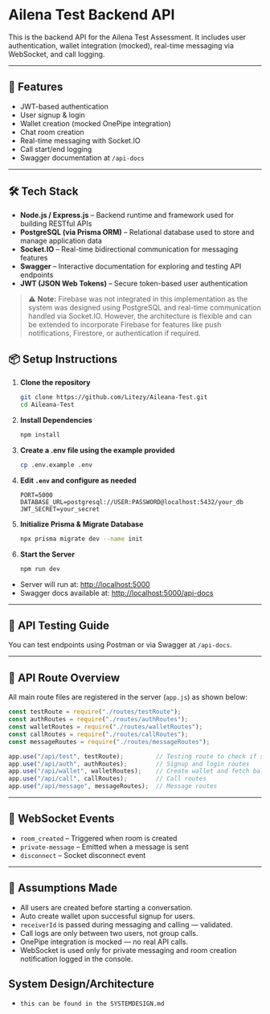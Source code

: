 # Ailena Test Backend API

This is the backend API for the Ailena Test Assessment. It includes user authentication, wallet integration (mocked), real-time messaging via WebSocket, and call logging.

---

## 🚀 Features

- JWT-based authentication
- User signup & login
- Wallet creation (mocked OnePipe integration)
- Chat room creation
- Real-time messaging with Socket.IO
- Call start/end logging
- Swagger documentation at `/api-docs`

---

## 🛠️ Tech Stack

- **Node.js / Express.js** – Backend runtime and framework used for building RESTful APIs
- **PostgreSQL (via Prisma ORM)** – Relational database used to store and manage application data
- **Socket.IO** – Real-time bidirectional communication for messaging features
- **Swagger** – Interactive documentation for exploring and testing API endpoints
- **JWT (JSON Web Tokens)** – Secure token-based user authentication

> ⚠️ **Note:** Firebase was not integrated in this implementation as the system was designed using PostgreSQL and real-time communication handled via Socket.IO. However, the architecture is flexible and can be extended to incorporate Firebase for features like push notifications, Firestore, or authentication if required.


## 📦 Setup Instructions

1. **Clone the repository**
   ```bash
   git clone https://github.com/Litezy/Aileana-Test.git
   cd Aileana-Test
   ```

2. **Install Dependencies**
   ```bash
   npm install
   ```

3. **Create a .env file using the example provided**
   ```bash
   cp .env.example .env
   ```

4. **Edit `.env` and configure as needed**
   ```env
   PORT=5000
   DATABASE_URL=postgresql://USER:PASSWORD@localhost:5432/your_db
   JWT_SECRET=your_secret
   ```

5. **Initialize Prisma & Migrate Database**
   ```bash
   npx prisma migrate dev --name init
   ```

6. **Start the Server**
   ```bash
   npm run dev
   ```

- Server will run at: [http://localhost:5000](http://localhost:5000)  
- Swagger docs available at: [http://localhost:5000/api-docs](http://localhost:5000/api-docs)

---

## 🧪 API Testing Guide

You can test endpoints using Postman or via Swagger at `/api-docs`.

---

## 📂 API Route Overview

All main route files are registered in the server (`app.js`) as shown below:

```js
const testRoute = require("./routes/testRoute");
const authRoutes = require("./routes/authRoutes");
const walletRoutes = require("./routes/walletRoutes");
const callRoutes = require("./routes/callRoutes");
const messageRoutes = require("./routes/messageRoutes");

app.use("/api/test", testRoute);         // Testing route to check if server is responding
app.use("/api/auth", authRoutes);        // Signup and login routes
app.use("/api/wallet", walletRoutes);    // Create wallet and fetch balance
app.use("/api/call", callRoutes);        // Call routes
app.use("/api/message", messageRoutes);  // Message routes
```

---

## 🔌 WebSocket Events

- `room_created` – Triggered when room is created  
- `private-message` – Emitted when a message is sent  
- `disconnect` – Socket disconnect event  

---

## 📝 Assumptions Made

- All users are created before starting a conversation.  
- Auto create wallet upon successful signup for users.  
- `receiverId` is passed during messaging and calling — validated.  
- Call logs are only between two users, not group calls.  
- OnePipe integration is mocked — no real API calls.  
- WebSocket is used only for private messaging and room creation notification logged in the console.

## System Design/Architecture
 - `this can be found in the SYSTEMDESIGN.md`